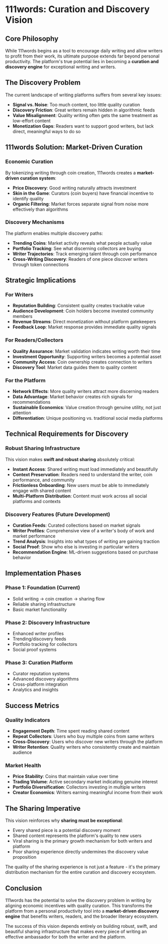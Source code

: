# 111words: Curation and Discovery Vision

## Core Philosophy

While 111words begins as a tool to encourage daily writing and allow writers to profit from their work, its ultimate purpose extends far beyond personal productivity. The platform's true potential lies in becoming a **curation and discovery engine** for exceptional writing and writers.

## The Discovery Problem

The current landscape of writing platforms suffers from several key issues:
- **Signal vs. Noise**: Too much content, too little quality curation
- **Discovery Friction**: Great writers remain hidden in algorithmic feeds
- **Value Misalignment**: Quality writing often gets the same treatment as low-effort content
- **Monetization Gaps**: Readers want to support good writers, but lack direct, meaningful ways to do so

## 111words Solution: Market-Driven Curation

### Economic Curation
By tokenizing writing through coin creation, 111words creates a **market-driven curation system**:
- **Price Discovery**: Good writing naturally attracts investment
- **Skin in the Game**: Curators (coin buyers) have financial incentive to identify quality
- **Organic Filtering**: Market forces separate signal from noise more effectively than algorithms

### Discovery Mechanisms
The platform enables multiple discovery paths:
- **Trending Coins**: Market activity reveals what people actually value
- **Portfolio Tracking**: See what discerning collectors are buying
- **Writer Trajectories**: Track emerging talent through coin performance
- **Cross-Writing Discovery**: Readers of one piece discover writers through token connections

## Strategic Implications

### For Writers
- **Reputation Building**: Consistent quality creates trackable value
- **Audience Development**: Coin holders become invested community members
- **Revenue Streams**: Direct monetization without platform gatekeepers
- **Feedback Loop**: Market response provides immediate quality signals

### For Readers/Collectors
- **Quality Assurance**: Market validation indicates writing worth their time
- **Investment Opportunity**: Supporting writers becomes a potential asset
- **Community Access**: Coin ownership creates connection to writers
- **Discovery Tool**: Market data guides them to quality content

### For the Platform
- **Network Effects**: More quality writers attract more discerning readers
- **Data Advantage**: Market behavior creates rich signals for recommendations
- **Sustainable Economics**: Value creation through genuine utility, not just attention
- **Differentiation**: Unique positioning vs. traditional social media platforms

## Technical Requirements for Discovery

### Robust Sharing Infrastructure
This vision makes **swift and robust sharing** absolutely critical:
- **Instant Access**: Shared writing must load immediately and beautifully
- **Context Preservation**: Readers need to understand the writer, coin performance, and community
- **Frictionless Onboarding**: New users must be able to immediately engage with shared content
- **Multi-Platform Distribution**: Content must work across all social platforms and contexts

### Discovery Features (Future Development)
- **Curation Feeds**: Curated collections based on market signals
- **Writer Profiles**: Comprehensive view of a writer's body of work and market performance
- **Trend Analysis**: Insights into what types of writing are gaining traction
- **Social Proof**: Show who else is investing in particular writers
- **Recommendation Engine**: ML-driven suggestions based on purchase behavior

## Implementation Phases

### Phase 1: Foundation (Current)
- Solid writing → coin creation → sharing flow
- Reliable sharing infrastructure
- Basic market functionality

### Phase 2: Discovery Infrastructure
- Enhanced writer profiles
- Trending/discovery feeds
- Portfolio tracking for collectors
- Social proof systems

### Phase 3: Curation Platform
- Curator reputation systems
- Advanced discovery algorithms
- Cross-platform integration
- Analytics and insights

## Success Metrics

### Quality Indicators
- **Engagement Depth**: Time spent reading shared content
- **Repeat Collectors**: Users who buy multiple coins from same writers
- **Cross-Discovery**: Users who discover new writers through the platform
- **Writer Retention**: Quality writers who consistently create and maintain audience

### Market Health
- **Price Stability**: Coins that maintain value over time
- **Trading Volume**: Active secondary market indicating genuine interest
- **Portfolio Diversification**: Collectors investing in multiple writers
- **Creator Economics**: Writers earning meaningful income from their work

## The Sharing Imperative

This vision reinforces why **sharing must be exceptional**:
- Every shared piece is a potential discovery moment
- Shared content represents the platform's quality to new users
- Viral sharing is the primary growth mechanism for both writers and platform
- Poor sharing experience directly undermines the discovery value proposition

The quality of the sharing experience is not just a feature - it's the primary distribution mechanism for the entire curation and discovery ecosystem.

## Conclusion

111words has the potential to solve the discovery problem in writing by aligning economic incentives with quality curation. This transforms the platform from a personal productivity tool into a **market-driven discovery engine** that benefits writers, readers, and the broader literary ecosystem.

The success of this vision depends entirely on building robust, swift, and beautiful sharing infrastructure that makes every piece of writing an effective ambassador for both the writer and the platform. 